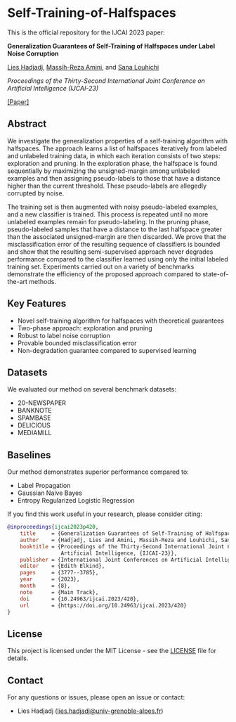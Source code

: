 # Self-Training-of-Halfspaces

This is the official repository for the IJCAI 2023 paper:

**Generalization Guarantees of Self-Training of Halfspaces under Label Noise Corruption**

[Lies Hadjadj](https://orcid.org/0000-0002-7926-656X), [Massih-Reza Amini](http://ama.liglab.fr/~amini/), and [Sana Louhichi](https://cv.hal.science/sana-louhichi?langChosen=fr)

*Proceedings of the Thirty-Second International Joint Conference on Artificial Intelligence (IJCAI-23)*

[[Paper]](https://doi.org/10.24963/ijcai.2023/420)

## Abstract
We investigate the generalization properties of a self-training algorithm with halfspaces. The approach learns a list of halfspaces iteratively from labeled and unlabeled training data, in which each iteration consists of two steps: exploration and pruning. In the exploration phase, the halfspace is found sequentially by maximizing the unsigned-margin among unlabeled examples and then assigning pseudo-labels to those that have a distance higher than the current threshold. These pseudo-labels are allegedly corrupted by noise.

The training set is then augmented with noisy pseudo-labeled examples, and a new classifier is trained. This process is repeated until no more unlabeled examples remain for pseudo-labeling. In the pruning phase, pseudo-labeled samples that have a distance to the last halfspace greater than the associated unsigned-margin are then discarded. We prove that the misclassification error of the resulting sequence of classifiers is bounded and show that the resulting semi-supervised approach never degrades performance compared to the classifier learned using only the initial labeled training set. Experiments carried out on a variety of benchmarks demonstrate the efficiency of the proposed approach compared to state-of-the-art methods.

## Key Features

- Novel self-training algorithm for halfspaces with theoretical guarantees
- Two-phase approach: exploration and pruning
- Robust to label noise corruption
- Provable bounded misclassification error
- Non-degradation guarantee compared to supervised learning

## Datasets

We evaluated our method on several benchmark datasets:

- 20-NEWSPAPER
- BANKNOTE
- SPAMBASE
- DELICIOUS
- MEDIAMILL

## Baselines

Our method demonstrates superior performance compared to:
- Label Propagation
- Gaussian Naive Bayes
- Entropy Regularized Logistic Regression

If you find this work useful in your research, please consider citing:

```bibtex
@inproceedings{ijcai2023p420,
    title     = {Generalization Guarantees of Self-Training of Halfspaces under Label Noise Corruption},
    author    = {Hadjadj, Lies and Amini, Massih-Reza and Louhichi, Sana},
    booktitle = {Proceedings of the Thirty-Second International Joint Conference on
                 Artificial Intelligence, {IJCAI-23}},
    publisher = {International Joint Conferences on Artificial Intelligence Organization},
    editor    = {Edith Elkind},
    pages     = {3777--3785},
    year      = {2023},
    month     = {8},
    note      = {Main Track},
    doi       = {10.24963/ijcai.2023/420},
    url       = {https://doi.org/10.24963/ijcai.2023/420}
}
```

## License

This project is licensed under the MIT License - see the [LICENSE](LICENSE) file for details.

## Contact

For any questions or issues, please open an issue or contact:
- Lies Hadjadj (lies.hadjadj@univ-grenoble-alpes.fr)

